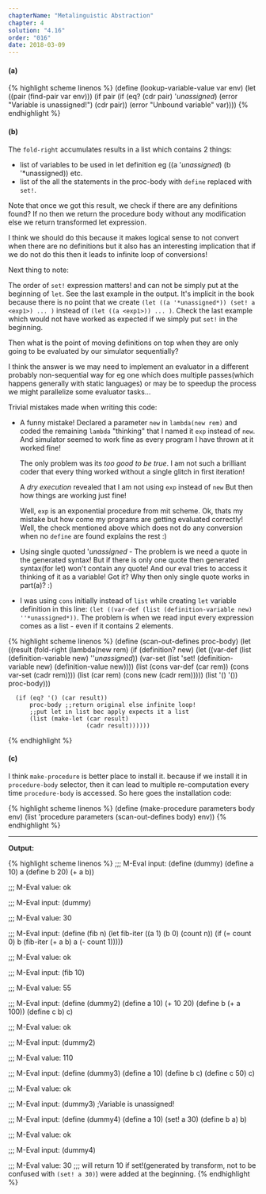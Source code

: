 ```yaml
---
chapterName: "Metalinguistic Abstraction"
chapter: 4
solution: "4.16"
order: "016"
date: 2018-03-09 
---
```


#### (a)

{% highlight scheme linenos %}
(define (lookup-variable-value var env)
  (let ((pair (find-pair var env)))
	(if pair 
		(if (eq? (cdr pair) '*unassigned*)
			(error "Variable is unassigned!")
			(cdr pair))
		(error "Unbound variable" var))))
{% endhighlight %}

#### (b)

The `fold-right` accumulates results in a list which contains 2 things: 

- list of variables to be used in let definition eg ((a '*unassigned*) (b '*unassigned)) etc.
- list of the all the statements in the proc-body with `define` replaced with `set!`.

Note that once we got this result, we check if there are any definitions found? If no then we return the procedure body without any modification else we return transformed let expression. 

I think we should do this because it makes logical sense to not convert when there are no definitions but it also has an interesting implication that if we do not do this then it leads to infinite loop of conversions!

Next thing to note:

The order of `set!` expression matters! and can not be simply put at the beginning of `let`. See the last example in the output. It's implicit in the book because there is no point that we create `(let ((a '*unassigned*)) (set! a <exp1>) ... )` instead of `(let ((a <exp1>)) ... )`. Check the last example which would not have worked as expected if we simply put `set!` in the beginning.

Then what is the point of moving definitions on top when they are only going to be evaluated by our simulator sequentially?

I think the answer is we may need to implement an evaluator in a different probably non-sequential way for eg one which does multiple passes(which happens generally with static languages) or may be to speedup the process we might parallelize some evaluator tasks...

Trivial mistakes made when writing this code:

- A funny mistake! Declared a parameter `new` in `lambda(new rem)` and coded the remaining `lambda` "thinking" that I named it `exp` instead of `new`. And simulator seemed to work fine as every program I have thrown at it worked fine!

  The only problem was its *too good to be true*. I am not such a brilliant coder that every thing worked without a single glitch in first iteration!
  
  A *dry execution* revealed that I am not using `exp` instead of `new` But then how things are working just fine!
  
  Well, `exp` is an exponential procedure from mit scheme. Ok, thats my mistake but how come my programs are getting evaluated correctly! Well, the check mentioned above which does not do any conversion when no `define` are found explains the rest :)
  
- Using single quoted '*unassigned* - The problem is we need a quote in the generated syntax! But if there is only one quote then generated syntax(for let) won't contain any quote! And our eval tries to access it thinking of it as a variable! Got it? Why then only single quote works in part(a)? :)

- I was using `cons` initially instead of `list` while creating `let` variable definition in this line: `(let ((var-def (list (definition-variable new) ''*unassigned*))`. The problem is when we read input every expression comes as a list - even if it contains 2 elements.

{% highlight scheme linenos %}
(define (scan-out-defines proc-body)
  (let ((result
		 (fold-right
		  (lambda(new rem)
			(if (definition? new)
				(let ((var-def (list (definition-variable new) ''*unassigned*))
					  (var-set (list 'set! (definition-variable new) (definition-value new))))
					(list (cons var-def (car rem))
						  (cons var-set (cadr rem))))
				(list (car rem)
					  (cons new (cadr rem)))))
		  (list '() '())
		  proc-body)))
	
	  (if (eq? '() (car result))
		  proc-body ;;return original else infinite loop!
		  ;;put let in list bec apply expects it a list
		  (list (make-let (car result)
						  (cadr result))))))
{% endhighlight %}

#### (c)

I think `make-procedure` is better place to install it. because if we install it in `procedure-body` selector, then it can lead to multiple re-computation every time `procedure-body` is accessed. So here goes the installation code:

{% highlight scheme linenos %}
(define (make-procedure parameters body env)
  (list 'procedure parameters (scan-out-defines body) env))
{% endhighlight %}

---------------

**Output:**

{% highlight scheme linenos %}
;;; M-Eval input:
(define (dummy) (define a 10) a (define b 20) (+ a b))

;;; M-Eval value:
ok

;;; M-Eval input:
(dummy)

;;; M-Eval value:
30

;;; M-Eval input:
(define (fib n)
  (let fib-iter ((a 1)
                 (b 0)
                 (count n))
    (if (= count 0)
        b
        (fib-iter (+ a b) a (- count 1)))))

;;; M-Eval value:
ok

;;; M-Eval input:
(fib 10)

;;; M-Eval value:
55

;;; M-Eval input:
(define (dummy2) (define a 10) (+ 10 20) (define b (+ a 100)) (define c b) c)

;;; M-Eval value:
ok

;;; M-Eval input:
(dummy2)

;;; M-Eval value:
110

;;; M-Eval input:
(define (dummy3) (define a 10) (define b c) (define c 50) c)

;;; M-Eval value:
ok

;;; M-Eval input:
(dummy3)
;Variable is unassigned!

;;; M-Eval input:
(define (dummy4) (define a 10) (set! a 30) (define b a) b)

;;; M-Eval value:
ok

;;; M-Eval input:
(dummy4)

;;; M-Eval value:
30
;;; will return 10 if set!(generated by transform, not to be confused with `(set! a 30)`) were added at the beginning.
{% endhighlight %}
